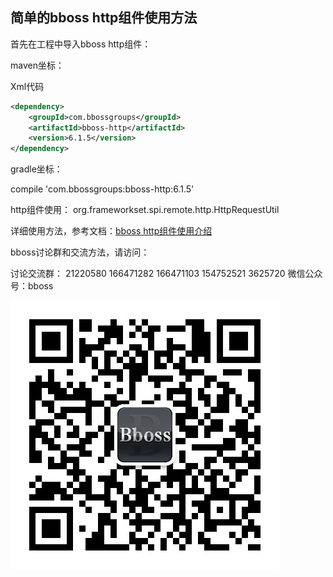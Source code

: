 ## 简单的bboss http组件使用方法

首先在工程中导入bboss http组件：

maven坐标：

Xml代码

```xml
<dependency>  
    <groupId>com.bbossgroups</groupId>  
    <artifactId>bboss-http</artifactId>  
    <version>6.1.5</version>  
</dependency>  
```

  gradle坐标：

compile 'com.bbossgroups:bboss-http:6.1.5'

 http组件使用：
org.frameworkset.spi.remote.http.HttpRequestUtil

  详细使用方法，参考文档：[bboss http组件使用介绍](https://my.oschina.net/bboss/blog/1591463)

bboss讨论群和交流方法，请访问：  

讨论交流群： 21220580 166471282 166471103 154752521 3625720
微信公众号：bboss

![](images/bboss/getqrcode.jpg)